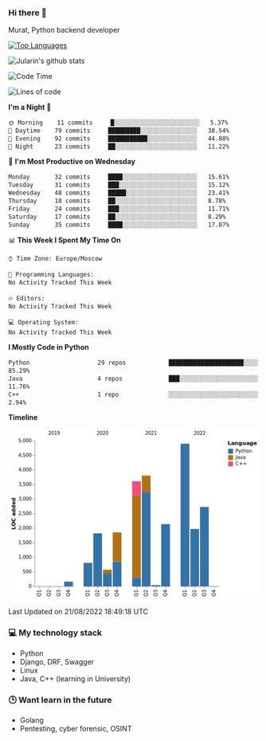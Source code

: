 ### Hi there 👋

Murat, Python backend developer

[![Top Languages](https://github-readme-stats.vercel.app/api/top-langs/?username=Jularin&layout=compact)]()

![Jularin's github stats](https://github-readme-stats.vercel.app/api?username=Jularin&show_icons=true&include_all_commits=true&count_private=true)

<!--START_SECTION:waka-->
![Code Time](http://img.shields.io/badge/Code%20Time-218%20hrs%2050%20mins-blue)

![Lines of code](https://img.shields.io/badge/From%20Hello%20World%20I%27ve%20Written-24%20Thousand%20lines%20of%20code-blue)

**I'm a Night 🦉** 

```text
🌞 Morning    11 commits     █░░░░░░░░░░░░░░░░░░░░░░░░   5.37% 
🌆 Daytime    79 commits     █████████░░░░░░░░░░░░░░░░   38.54% 
🌃 Evening    92 commits     ███████████░░░░░░░░░░░░░░   44.88% 
🌙 Night      23 commits     ██░░░░░░░░░░░░░░░░░░░░░░░   11.22%

```
📅 **I'm Most Productive on Wednesday** 

```text
Monday       32 commits     ████░░░░░░░░░░░░░░░░░░░░░   15.61% 
Tuesday      31 commits     ███░░░░░░░░░░░░░░░░░░░░░░   15.12% 
Wednesday    48 commits     █████░░░░░░░░░░░░░░░░░░░░   23.41% 
Thursday     18 commits     ██░░░░░░░░░░░░░░░░░░░░░░░   8.78% 
Friday       24 commits     ███░░░░░░░░░░░░░░░░░░░░░░   11.71% 
Saturday     17 commits     ██░░░░░░░░░░░░░░░░░░░░░░░   8.29% 
Sunday       35 commits     ████░░░░░░░░░░░░░░░░░░░░░   17.07%

```


📊 **This Week I Spent My Time On** 

```text
⌚︎ Time Zone: Europe/Moscow

💬 Programming Languages: 
No Activity Tracked This Week

🔥 Editors: 
No Activity Tracked This Week

💻 Operating System: 
No Activity Tracked This Week

```

**I Mostly Code in Python** 

```text
Python                   29 repos            █████████████████████░░░░   85.29% 
Java                     4 repos             ███░░░░░░░░░░░░░░░░░░░░░░   11.76% 
C++                      1 repo              ░░░░░░░░░░░░░░░░░░░░░░░░░   2.94%

```


**Timeline**

![Chart not found](https://raw.githubusercontent.com/Jularin/Jularin/main/charts/bar_graph.png) 


 Last Updated on 21/08/2022 18:49:18 UTC
<!--END_SECTION:waka-->

### 💻 My technology stack
 - Python
 - Django, DRF, Swagger
 - Linux 
 - Java, C++ (learning in University)

### 🕒 Want learn in the future
 - Golang
 - Pentesting, cyber forensic, OSINT
